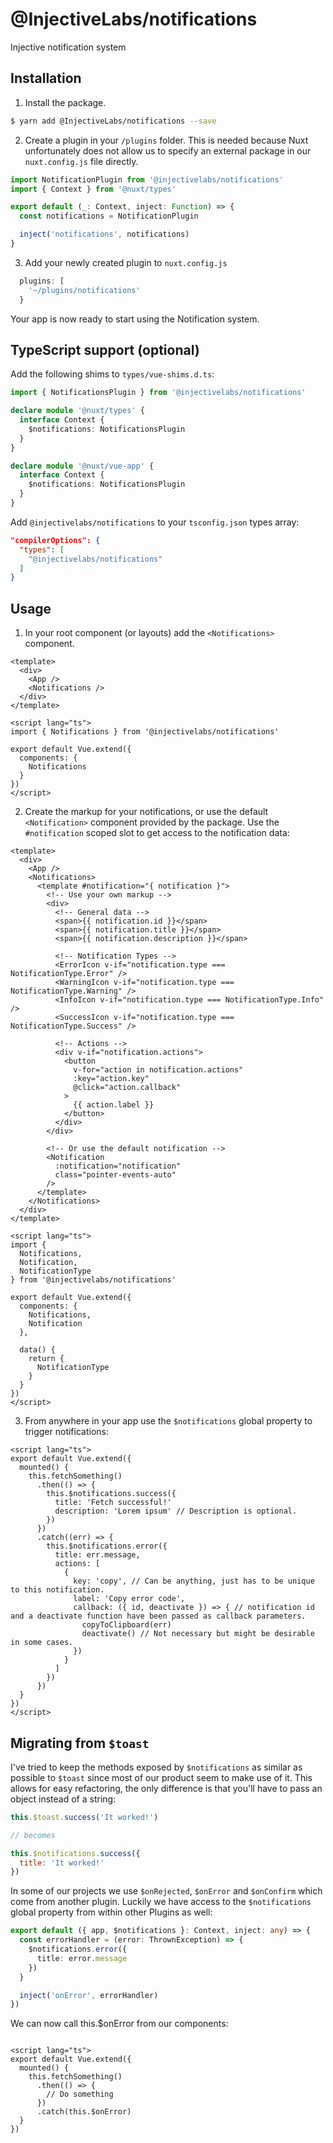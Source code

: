 # @InjectiveLabs/notifications

Injective notification system

## Installation

1. Install the package.

```sh
$ yarn add @InjectiveLabs/notifications --save
```

2. Create a plugin in your `/plugins` folder. This is needed because Nuxt unfortunately does not allow us to specify an external package in our `nuxt.config.js` file directly.

```typescript
import NotificationPlugin from '@injectivelabs/notifications'
import { Context } from '@nuxt/types'

export default (_: Context, inject: Function) => {
  const notifications = NotificationPlugin

  inject('notifications', notifications)
}
```

3. Add your newly created plugin to `nuxt.config.js`

```javascript
  plugins: [
    '~/plugins/notifications'
  }
```

Your app is now ready to start using the Notification system.

## TypeScript support (optional)

Add the following shims to `types/vue-shims.d.ts`:

```typescript
import { NotificationsPlugin } from '@injectivelabs/notifications'

declare module '@nuxt/types' {
  interface Context {
    $notifications: NotificationsPlugin
  }
}

declare module '@nuxt/vue-app' {
  interface Context {
    $notifications: NotificationsPlugin
  }
}
```

Add `@injectivelabs/notifications` to your `tsconfig.json` types array:

```json
"compilerOptions": {
  "types": [
    "@injectivelabs/notifications"
  ]
}
```

## Usage

1. In your root component (or layouts) add the `<Notifications>` component.

```vue
<template>
  <div>
    <App />
    <Notifications />
  </div>
</template>

<script lang="ts">
import { Notifications } from '@injectivelabs/notifications'

export default Vue.extend({
  components: {
    Notifications
  }
})
</script>
```

2. Create the markup for your notifications, or use the default `<Notification>` component provided by the package. Use the `#notification` scoped slot to get access to the notification data:

```vue
<template>
  <div>
    <App />
    <Notifications>
      <template #notification="{ notification }">
        <!-- Use your own markup -->
        <div>
          <!-- General data -->
          <span>{{ notification.id }}</span>
          <span>{{ notification.title }}</span>
          <span>{{ notification.description }}</span>

          <!-- Notification Types -->
          <ErrorIcon v-if="notification.type === NotificationType.Error" />
          <WarningIcon v-if="notification.type === NotificationType.Warning" />
          <InfoIcon v-if="notification.type === NotificationType.Info" />
          <SuccessIcon v-if="notification.type === NotificationType.Success" />

          <!-- Actions -->
          <div v-if="notification.actions">
            <button
              v-for="action in notification.actions"
              :key="action.key"
              @click="action.callback"
            >
              {{ action.label }}
            </button>
          </div>
        </div>

        <!-- Or use the default notification -->
        <Notification
          :notification="notification"
          class="pointer-events-auto"
        />
      </template>
    </Notifications>
  </div>
</template>

<script lang="ts">
import {
  Notifications,
  Notification,
  NotificationType
} from '@injectivelabs/notifications'

export default Vue.extend({
  components: {
    Notifications,
    Notification
  },

  data() {
    return {
      NotificationType
    }
  }
})
</script>
```

3. From anywhere in your app use the `$notifications` global property to trigger notifications:

```vue
<script lang="ts">
export default Vue.extend({
  mounted() {
    this.fetchSomething()
      .then(() => {
        this.$notifications.success({
          title: 'Fetch successful!'
          description: 'Lorem ipsum' // Description is optional.
        })
      })
      .catch((err) => {
        this.$notifications.error({
          title: err.message,
          actions: [
            {
              key: 'copy', // Can be anything, just has to be unique to this notification.
              label: 'Copy error code',
              callback: ({ id, deactivate }) => { // notification id and a deactivate function have been passed as callback parameters.
                copyToClipboard(err)
                deactivate() // Not necessary but might be desirable in some cases.
              })
            }
          ]
        })
      })
  }
})
</script>
```

## Migrating from `$toast`

I've tried to keep the methods exposed by `$notifications` as similar as possible to `$toast` since most of our product seem to make use of it. This allows for easy refactoring, the only difference is that you'll have to pass an object instead of a string:

```js
this.$toast.success('It worked!')

// becomes

this.$notifications.success({
  title: 'It worked!'
})
```

In some of our projects we use `$onRejected`, `$onError` and `$onConfirm` which come from another plugin. Luckily we have access to the `$notifications` global property from within other Plugins as well:

```typescript
export default ({ app, $notifications }: Context, inject: any) => {
  const errorHandler = (error: ThrownException) => {
    $notifications.error({
      title: error.message
    })
  }

  inject('onError', errorHandler)
})
```

We can now call this.$onError from our components:

```vue

<script lang="ts">
export default Vue.extend({
  mounted() {
    this.fetchSomething()
      .then(() => {
        // Do something
      })
      .catch(this.$onError)
  }
})
```

